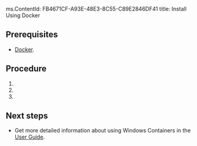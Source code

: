 ms.ContentId: FB4671CF-A93E-48E3-8C55-C89E2846DF41
title: Install Using Docker

## Prerequisites ##

- [Docker](https://docs.docker.com/installation/mac/#installation). 


## Procedure
1. 
2. 
3. 

## Next steps
- Get more detailed information about using Windows Containers in the [User Guide](userguide.md).